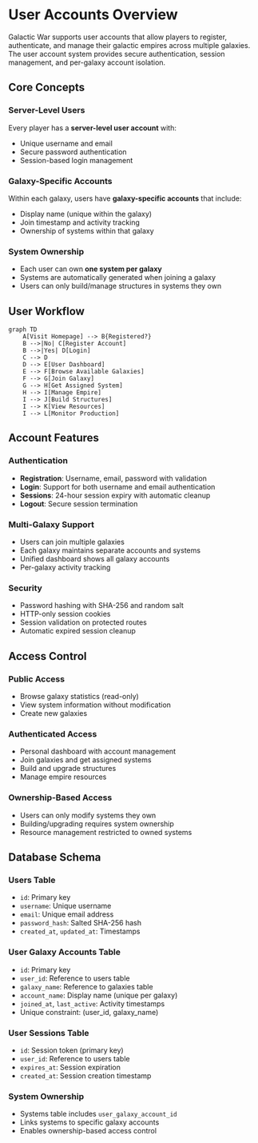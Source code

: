 # User Accounts Overview

Galactic War supports user accounts that allow players to register, authenticate, and manage their galactic empires across multiple galaxies. The user account system provides secure authentication, session management, and per-galaxy account isolation.

## Core Concepts

### Server-Level Users
Every player has a **server-level user account** with:
- Unique username and email
- Secure password authentication
- Session-based login management

### Galaxy-Specific Accounts
Within each galaxy, users have **galaxy-specific accounts** that include:
- Display name (unique within the galaxy)
- Join timestamp and activity tracking
- Ownership of systems within that galaxy

### System Ownership
- Each user can own **one system per galaxy**
- Systems are automatically generated when joining a galaxy
- Users can only build/manage structures in systems they own

## User Workflow

```mermaid
graph TD
    A[Visit Homepage] --> B{Registered?}
    B -->|No| C[Register Account]
    B -->|Yes| D[Login]
    C --> D
    D --> E[User Dashboard]
    E --> F[Browse Available Galaxies]
    F --> G[Join Galaxy]
    G --> H[Get Assigned System]
    H --> I[Manage Empire]
    I --> J[Build Structures]
    I --> K[View Resources]
    I --> L[Monitor Production]
```

## Account Features

### Authentication
- **Registration**: Username, email, password with validation
- **Login**: Support for both username and email authentication
- **Sessions**: 24-hour session expiry with automatic cleanup
- **Logout**: Secure session termination

### Multi-Galaxy Support
- Users can join multiple galaxies
- Each galaxy maintains separate accounts and systems
- Unified dashboard shows all galaxy accounts
- Per-galaxy activity tracking

### Security
- Password hashing with SHA-256 and random salt
- HTTP-only session cookies
- Session validation on protected routes
- Automatic expired session cleanup

## Access Control

### Public Access
- Browse galaxy statistics (read-only)
- View system information without modification
- Create new galaxies

### Authenticated Access
- Personal dashboard with account management
- Join galaxies and get assigned systems
- Build and upgrade structures
- Manage empire resources

### Ownership-Based Access
- Users can only modify systems they own
- Building/upgrading requires system ownership
- Resource management restricted to owned systems

## Database Schema

### Users Table
- `id`: Primary key
- `username`: Unique username
- `email`: Unique email address
- `password_hash`: Salted SHA-256 hash
- `created_at`, `updated_at`: Timestamps

### User Galaxy Accounts Table
- `id`: Primary key
- `user_id`: Reference to users table
- `galaxy_name`: Reference to galaxies table
- `account_name`: Display name (unique per galaxy)
- `joined_at`, `last_active`: Activity timestamps
- Unique constraint: (user_id, galaxy_name)

### User Sessions Table
- `id`: Session token (primary key)
- `user_id`: Reference to users table
- `expires_at`: Session expiration
- `created_at`: Session creation timestamp

### System Ownership
- Systems table includes `user_galaxy_account_id`
- Links systems to specific galaxy accounts
- Enables ownership-based access control